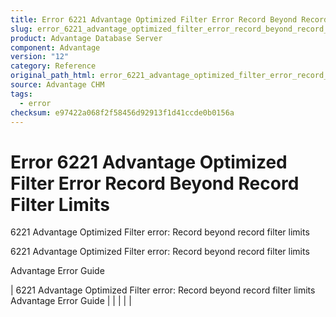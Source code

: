 ```yaml
---
title: Error 6221 Advantage Optimized Filter Error Record Beyond Record Filter Limits
slug: error_6221_advantage_optimized_filter_error_record_beyond_record_filter_limits
product: Advantage Database Server
component: Advantage
version: "12"
category: Reference
original_path_html: error_6221_advantage_optimized_filter_error_record_beyond_record_filter_limits.htm
source: Advantage CHM
tags:
  - error
checksum: e97422a068f2f58456d92913f1d41ccde0b0156a
---
```


# Error 6221 Advantage Optimized Filter Error Record Beyond Record Filter Limits

6221 Advantage Optimized Filter error: Record beyond record filter limits

6221 Advantage Optimized Filter error: Record beyond record filter limits

Advantage Error Guide

| 6221 Advantage Optimized Filter error: Record beyond record filter limits  Advantage Error Guide |  |  |  |  |
